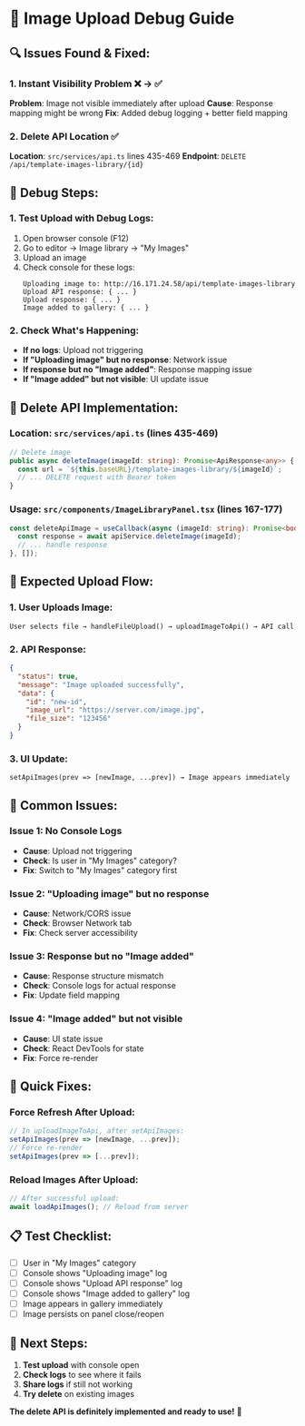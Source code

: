 # 🐛 **Image Upload Debug Guide**

## **🔍 Issues Found & Fixed:**

### **1. Instant Visibility Problem** ❌ → ✅
**Problem**: Image not visible immediately after upload
**Cause**: Response mapping might be wrong
**Fix**: Added debug logging + better field mapping

### **2. Delete API Location** ✅
**Location**: `src/services/api.ts` lines 435-469
**Endpoint**: `DELETE /api/template-images-library/{id}`

## **🧪 Debug Steps:**

### **1. Test Upload with Debug Logs:**
1. Open browser console (F12)
2. Go to editor → Image library → "My Images"
3. Upload an image
4. Check console for these logs:
   ```
   Uploading image to: http://16.171.24.58/api/template-images-library
   Upload API response: { ... }
   Upload response: { ... }
   Image added to gallery: { ... }
   ```

### **2. Check What's Happening:**
- **If no logs**: Upload not triggering
- **If "Uploading image" but no response**: Network issue
- **If response but no "Image added"**: Response mapping issue
- **If "Image added" but not visible**: UI update issue

## **🔧 Delete API Implementation:**

### **Location**: `src/services/api.ts` (lines 435-469)
```typescript
// Delete image
public async deleteImage(imageId: string): Promise<ApiResponse<any>> {
  const url = `${this.baseURL}/template-images-library/${imageId}`;
  // ... DELETE request with Bearer token
}
```

### **Usage**: `src/components/ImageLibraryPanel.tsx` (lines 167-177)
```typescript
const deleteApiImage = useCallback(async (imageId: string): Promise<boolean> => {
  const response = await apiService.deleteImage(imageId);
  // ... handle response
}, []);
```

## **🎯 Expected Upload Flow:**

### **1. User Uploads Image:**
```
User selects file → handleFileUpload() → uploadImageToApi() → API call
```

### **2. API Response:**
```json
{
  "status": true,
  "message": "Image uploaded successfully", 
  "data": {
    "id": "new-id",
    "image_url": "https://server.com/image.jpg",
    "file_size": "123456"
  }
}
```

### **3. UI Update:**
```
setApiImages(prev => [newImage, ...prev]) → Image appears immediately
```

## **🚨 Common Issues:**

### **Issue 1: No Console Logs**
- **Cause**: Upload not triggering
- **Check**: Is user in "My Images" category?
- **Fix**: Switch to "My Images" category first

### **Issue 2: "Uploading image" but no response**
- **Cause**: Network/CORS issue
- **Check**: Browser Network tab
- **Fix**: Check server accessibility

### **Issue 3: Response but no "Image added"**
- **Cause**: Response structure mismatch
- **Check**: Console logs for actual response
- **Fix**: Update field mapping

### **Issue 4: "Image added" but not visible**
- **Cause**: UI state issue
- **Check**: React DevTools for state
- **Fix**: Force re-render

## **🔧 Quick Fixes:**

### **Force Refresh After Upload:**
```typescript
// In uploadImageToApi, after setApiImages:
setApiImages(prev => [newImage, ...prev]);
// Force re-render
setApiImages(prev => [...prev]);
```

### **Reload Images After Upload:**
```typescript
// After successful upload:
await loadApiImages(); // Reload from server
```

## **📋 Test Checklist:**

- [ ] User in "My Images" category
- [ ] Console shows "Uploading image" log
- [ ] Console shows "Upload API response" log  
- [ ] Console shows "Image added to gallery" log
- [ ] Image appears in gallery immediately
- [ ] Image persists on panel close/reopen

## **🎯 Next Steps:**

1. **Test upload** with console open
2. **Check logs** to see where it fails
3. **Share logs** if still not working
4. **Try delete** on existing images

**The delete API is definitely implemented and ready to use!** 🚀
